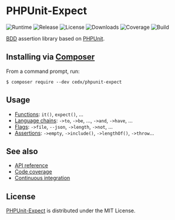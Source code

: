# PHPUnit-Expect
![Runtime](https://img.shields.io/badge/php-%3E%3D7.0-brightgreen.svg) ![Release](https://img.shields.io/packagist/v/cedx/phpunit-expect.svg) ![License](https://img.shields.io/packagist/l/cedx/phpunit-expect.svg) ![Downloads](https://img.shields.io/packagist/dt/cedx/phpunit-expect.svg) ![Coverage](https://coveralls.io/repos/github/cedx/phpunit-expect/badge.svg) ![Build](https://travis-ci.org/cedx/phpunit-expect.svg)

[BDD](https://en.wikipedia.org/wiki/Behavior-driven_development) assertion library based on [PHPUnit](https://phpunit.de).

## Installing via [Composer](https://getcomposer.org)
From a command prompt, run:

```shell
$ composer require --dev cedx/phpunit-expect
```

## Usage
- [Functions](doc/functions.md): `it()`, `expect()`, ...
- [Language chains](doc/chains.md): `->to`, `->be`, ..., `->and`, `->have`, ...
- [Flags](doc/flags.md): `->file`, `--json`, `->length`, `->not`, ...
- [Assertions](doc/assertions.md): `->empty`, `->include()`, `->lengthOf()`, `->throw`...

## See also
- [API reference](https://cedx.github.io/phpunit-expect)
- [Code coverage](https://coveralls.io/github/cedx/phpunit-expect)
- [Continuous integration](https://travis-ci.org/cedx/phpunit-expect)

## License
[PHPUnit-Expect](https://github.com/cedx/phpunit-expect) is distributed under the MIT License.
